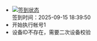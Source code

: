 - [![签到状态](https://github.com/womade/Cloud189-Actions/actions/workflows/main.yml/badge.svg?branch=main)](https://github.com/womade/Cloud189-Actions/actions/workflows/main.yml) <br> 签到时间：2025-09-15 18:39:50
- 开始执行帐号1
- 设备ID不存在，需要二次设备校验
